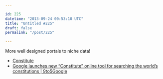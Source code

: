 ```yaml
---

id: 225
datetime: "2013-09-24 00:53:10 UTC"
title: "Untitled #225"
draft: false
permalink: "/post/225"

---
```


More well designed portals to niche data! 

 
 * [Constitute](https://www.constituteproject.org/)
 * [Google launches new “Constitute” online tool for searching the world’s constitutions | 9to5Google](https://9to5google.com/2013/09/23/google-launches-new-constitute-online-tool-for-searching-the-worlds-constitutions/)



